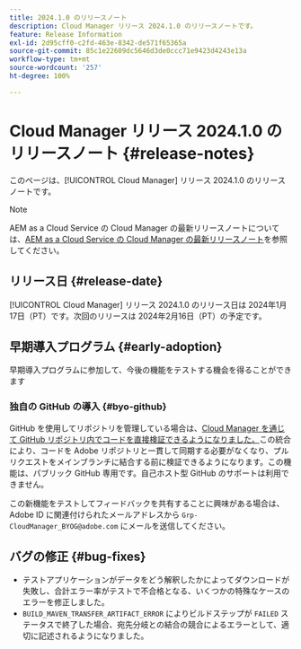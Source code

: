 ```yaml
---
title: 2024.1.0 のリリースノート
description: Cloud Manager リリース 2024.1.0 のリリースノートです。
feature: Release Information
exl-id: 2d95cff0-c2fd-463e-8342-de571f65365a
source-git-commit: 85c1e22609dc5646d3de0ccc71e9423d4243e13a
workflow-type: tm+mt
source-wordcount: '257'
ht-degree: 100%

---
```


# Cloud Manager リリース 2024.1.0 のリリースノート {#release-notes}

このページは、[!UICONTROL Cloud Manager] リリース 2024.1.0 のリリースノートです。

>[!NOTE]
>
>AEM as a Cloud Service の Cloud Manager の最新リリースノートについては、[AEM as a Cloud Service の Cloud Manager の最新リリースノート](https://experienceleague.adobe.com/docs/experience-manager-cloud-service/content/implementing/using-cloud-manager/release-notes-cloud-manager/release-notes-cm-current.html?lang=ja)を参照してください。

## リリース日 {#release-date}

[!UICONTROL Cloud Manager] リリース 2024.1.0 のリリース日は 2024年1月17日（PT）です。次回のリリースは 2024年2月16日（PT）の予定です。

## 早期導入プログラム {#early-adoption}

早期導入プログラムに参加して、今後の機能をテストする機会を得ることができます

### 独自の GitHub の導入 {#byo-github}

GitHub を使用してリポジトリを管理している場合は、[Cloud Manager を通じて GitHub リポジトリ内でコードを直接検証できるようになりました。](/help/managing-code/private-repositories.md)この統合により、コードを Adobe リポジトリと一貫して同期する必要がなくなり、プルリクエストをメインブランチに結合する前に検証できるようになります。この機能は、パブリック GitHub 専用です。自己ホスト型 GitHub のサポートは利用できません。

この新機能をテストしてフィードバックを共有することに興味がある場合は、Adobe ID に関連付けられたメールアドレスから `Grp-CloudManager_BYOG@adobe.com` にメールを送信してください。

## バグの修正 {#bug-fixes}

* テストアプリケーションがデータをどう解釈したかによってダウンロードが失敗し、合計エラー率がテストで不合格となる、いくつかの特殊なケースのエラーを修正しました。
* `BUILD_MAVEN_TRANSFER_ARTIFACT_ERROR` によりビルドステップが `FAILED` ステータスで終了した場合、宛先分岐との結合の競合によるエラーとして、適切に記述されるようになりました。
